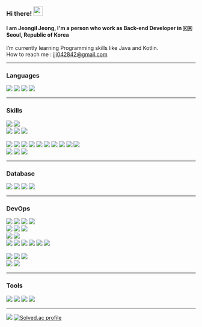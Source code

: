 <div>
    
### Hi there! <img src="https://raw.githubusercontent.com/MartinHeinz/MartinHeinz/master/wave.gif" width="25px">
#### I am Jeongil Jeong, I'm a person who work as Back-end Developer in :kr: Seoul, Republic of Korea 

I’m currently learning Programming skills like Java and Kotlin.<br/>
How to reach me : jji042842@gmail.com <br/>

<hr>
    
### Languages

<p>
<img src="https://img.shields.io/badge/Java-007396?style=flat&logo=OpenJDK&logoColor=white"/>
<img src="https://img.shields.io/badge/Kotlin-7F42FF?style=flat&logo=Kotlin&logoColor=white"/>
<img src="https://img.shields.io/badge/JavaScript-323330?style=flat-square&logo=javascript&logoColor=F7DF1E" />
<img src="https://img.shields.io/badge/Python-3766AB?style=flat-square&logo=Python&logoColor=white"/>
</p> 
<hr>
    
### Skills   
    
<p>
<img src="https://img.shields.io/badge/Spring-6DB33F?style=flat-square&logo=Spring&logoColor=white"/>
<img src="https://img.shields.io/badge/Spring Boot-6DB33F?style=flat-square&logo=Spring-Boot&logoColor=white"/>
<br>
<img src="https://img.shields.io/badge/Spring Security-6DB33F?style=flat-square&logo=Spring-Security&logoColor=white"/>
<img src="https://img.shields.io/badge/Spring Cloud-6DB33F?style=flat-square&logo=Spring&logoColor=white"/>
<img src="https://img.shields.io/badge/Spring Batch-6DB33F?style=flat-square&logo=Spring&logoColor=white"/>
<br>
<br>
<img src="https://img.shields.io/badge/Git-F05032?style=flat-square&logo=Git&logoColor=white"/>
<img src="https://img.shields.io/badge/JPA-Spring%20data%20JPA-green"/>
<img src="https://img.shields.io/badge/-QueryDSL-blue"/>
<img src="https://img.shields.io/badge/-JWT-critical"/>
<img src="https://img.shields.io/badge/-Mybatis-informational"/>
<img src="https://img.shields.io/badge/Spring Rest Docs-6DB33F??style=flat-square&logo=Spring&logoColor=white"/>
<img src="https://img.shields.io/badge/Swagger-47A248?style=flat-square&logo=Swagger&logoColor=white"/>
<img src="https://img.shields.io/badge/Asciidoctor-E40046?style=flat-square&logo=asciidoctor&logoColor=white"/>
<img src="https://img.shields.io/badge/-JSP-important"/>
<img src="https://img.shields.io/badge/OAuth 2.0-6DB33F?style=flat-square&logo=Spring-Security&logoColor=white"/>
<br>
<!-- <img src="https://img.shields.io/badge/React-61DAFB?style=flat-square&logo=React&logoColor=black"/>
<img src="https://img.shields.io/badge/Flask-000000?style=flat-square&logo=Flask&logoColor=white"/>
<img src="https://img.shields.io/badge/Numpy-013243?style=flat-square&logo=Numpy&logoColor=white"/>
<img src="https://img.shields.io/badge/Pandas-150458?style=flat-square&logo=Pandas&logoColor=white"/>
<img src="https://img.shields.io/badge/TensorFlow-FF6F00?style=flat-square&logo=TensorFlow&logoColor=white"/>
<img src="https://img.shields.io/badge/scikit learn-F7931E?style=flat-square&logo=scikit-learn&logoColor=white"/>
<br> -->
<img src="https://img.shields.io/badge/HTML5-E34F26?&style=flat-square&logo=html5&logoColor=white"/>
<img src="https://img.shields.io/badge/CSS3-1572B6?style=flat-square&logo=css3&logoColor=white"/>
<img src="https://img.shields.io/badge/jQuery-0769AD?style=flat-square&logo=jQuery&logoColor=white"/> 
<hr>

### Database  
  
<img src="https://img.shields.io/badge/MySQL-4479A1?style=flat-square&logo=MySQL&logoColor=white"/>
<img src="https://img.shields.io/badge/Mariadb-003545?style=flat-square&logo=mariadb&logoColor=white"/>
<img src="https://img.shields.io/badge/Redis-DC382D?style=flat-square&logoColor=white"/>
<img src="https://img.shields.io/badge/MongoDB-47A248?style=flat-square&logo=MongoDB&logoColor=white"/>

<hr>

### DevOps  

<img src="https://img.shields.io/badge/kubernetes-326CE5?style=flat-square&logo=kubernetes&logoColor=white"/>
<img src="https://img.shields.io/badge/Docker-2496ED?style=flat-square&logo=Docker&logoColor=white"/>
<img src="https://img.shields.io/badge/Argo-EF7B4D?style=flat-square&logo=Argo&logoColor=white"/>
<img src="https://img.shields.io/badge/Terraform-844FBA?style=flat-square&logo=terraform&logoColor=white"/>
<br> 
<img src="https://img.shields.io/badge/Kafka-231F20?style=flat-square&logo=apachekafka&logoColor=white"/>
<img src="https://img.shields.io/badge/Jenkins-D24939?style=flat-square&logo=jenkins&logoColor=white"/>
<img src="https://img.shields.io/badge/GitHub Actions-2088FF?style=flat-square&logo=GitHub-Actions&logoColor=white"/>
<br> 
<img src="https://img.shields.io/badge/Elasticsearch-005571?style=flat-square&logo=elasticsearch&logoColor=white"/>
<img src="https://img.shields.io/badge/ELK Stack-005571?style=flat-square&logo=elasticstack&logoColor=white"/>
<br>
<img src="https://img.shields.io/badge/OpenTelemetry-000000?style=flat-square&logo=opentelemetry&logoColor=white"/>
<img src="https://img.shields.io/badge/Grafana-F46800?style=flat-square&logo=grafana&logoColor=white"/>
<img src="https://img.shields.io/badge/Prometheus-E6522C?style=flat-square&logo=prometheus&logoColor=white"/>
<img src="https://img.shields.io/badge/Loki-EF7B4D?style=flat-square&logo=loki&logoColor=white"/>
<img src="https://img.shields.io/badge/Tempo-FF6F00?style=flat-square&logo=Tempo&logoColor=white"/>
<img src="https://img.shields.io/badge/Promtail-EF7B4D?style=flat-square&logo=Promtail&logoColor=white"/>
<br>
<br>
<img src="https://img.shields.io/badge/NGINX-009639?style=flat-square&logo=NGINX&logoColor=white"/>
<img src="https://img.shields.io/badge/Apache-D22128?style=flat-square&logo=Apache&logoColor=white"/>
<img src="https://img.shields.io/badge/Apache Tomcat-F8DC75?style=flat-square&logo=Apache-Tomcat&logoColor=black"/>
<br>
<img src="https://img.shields.io/badge/AWS-FF9900?style=flat-square&logo=AWS&logoColor=white"/>
<img src="https://img.shields.io/badge/GCP-2088FF?style=flat-square&logo=GCP&logoColor=white"/>
</p>

<hr>

### Tools    
  
<p>
<img src="https://img.shields.io/badge/Eclipse IDE-2C2255?style=flat-square&logo=Eclipse-IDE&logoColor=white" />
<img src="https://img.shields.io/badge/Visual Studio Code-007ACC?style=flat-square&logo=Visual-Studio-Code&logoColor=white"/>
<img src="https://img.shields.io/badge/IntelliJ-000000?style=flat-square&logo=IntelliJ-IDEA&logoColor=white"/>
<img src="https://img.shields.io/badge/Jupyter-F37626?style=flat-square&logo=Jupyter&logoColor=white"/>
</p>

<hr>

<a href="https://www.instagram.com/j2_1l/"><img src="https://img.shields.io/badge/Instagram-E4405F?style=flat-square&logo=Instagram&logoColor=white" /></a>
[![Solved.ac profile](http://mazassumnida.wtf/api/mini/generate_badge?boj=jji0428)](https://solved.ac/jji0428)
</div>
